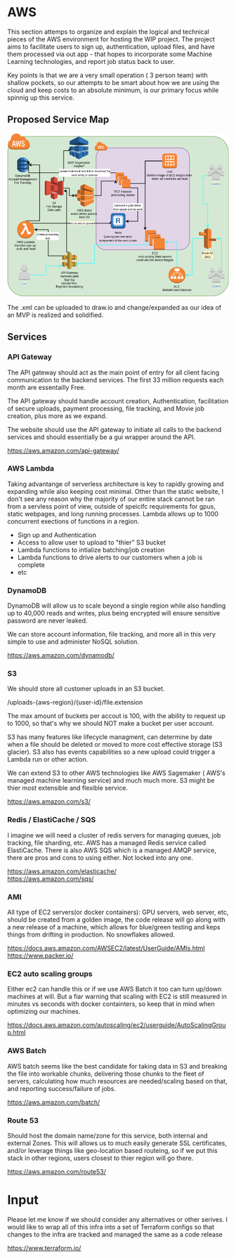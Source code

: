 # AWS

This section attemps to organize and explain the logical and technical pieces of the AWS environment for hosting the WIP project. The project aims to facilitate users to sign up, authentication, upload files, and have them processed via out app - that hopes to incorporate some Machine Learning technologies, and report job status back to user.

Key points is that we are a very small operation ( 3 person team) with shallow pockets, so our attempts to be smart about how we are using the cloud and keep costs to an absolute minimum, is our primary focus while spinnig up this service.


## Proposed Service Map
![project environment](wip-project-aws.png)

The .xml can be uploaded to draw.io and change/expanded as our idea of an MVP is realized and solidified.  

## Services

### API Gateway
The API gateway should act as the main point of entry for all client facing communication to the backend services. The first 33 million requests each month are essentailly Free.   

The API gateway should handle account creation, Authentication, facilitation of secure uploads, payment processing, file tracking, and Movie job creation, plus more as we expand.  

The website should use the API gateway to initiate all calls to the backend services and should essentially be a gui wrapper around the API.  

https://aws.amazon.com/api-gateway/   

### AWS Lambda  
Taking advantange of serverless architecture is key to rapidly growing and expanding while also keeping cost minimal. Other than the static website, I don't see any reason why the majority of our entire stack cannot be ran from a servless point of view, outside of speicifc requirements for gpus, static webpages, and long running processes. Lambda allows up to 1000 concurrent exections of functions in a region.  

* Sign up and Authentication  
* Access to allow user to upload to "thier" S3 bucket  
* Lambda functions to intialize batching/job creation  
* Lambda functions to drive alerts to our customers when a job is complete  
* etc  

### DynamoDB
DynamoDB will allow us to scale beyond a single region while also handling up to 40,000 reads and writes, plus being encrypted will ensure sensitive password are never leaked.   

We can store account information, file tracking, and more all in this very simple to use and administer NoSQL solution.  

https://aws.amazon.com/dynamodb/ 

### S3  
We should store all customer uploads in an S3 bucket.   

/uploads-{aws-region}/{user-id}/file.extension

The max amount of buckets per accout is 100, with the ability to request up to 1000, so that's why we should NOT make a bucket per user account.  

S3 has many features like lifecycle managment, can determine by date when a file should be deleted or moved to more cost effective storage (S3 glacier). S3 also has events capabilities so a new upload could trigger a Lambda run or other action.  

We can extend S3 to other AWS technologies like AWS Sagemaker ( AWS's managed machine learning service) and much much more. S3 might be thier most extensible and flexible service.  

https://aws.amazon.com/s3/  

### Redis / ElastiCache / SQS  
I imagine we will need a cluster of redis servers for managing queues, job tracking, file sharding, etc. AWS has a managed Redis service called ElastiCache. There is also AWS SQS which is a managed AMQP service, there are pros and cons to using either. Not locked into any one.  

https://aws.amazon.com/elasticache/  
https://aws.amazon.com/sqs/  

### AMI  
All type of EC2 servers(or docker containers): GPU servers, web server, etc, should be created from a golden image, the code release will go along with a new release of a machine, which allows for blue/green testing and keps things from drifting in production. No snowflakes allowed.

https://docs.aws.amazon.com/AWSEC2/latest/UserGuide/AMIs.html  
https://www.packer.io/  

### EC2 auto scaling groups  
Either ec2 can handle this or if we use AWS Batch it too can turn up/down machines at will. But a fiar warning that scaling with EC2 is still measured in minutes vs seconds with docker containters, so keep that in mind when optimizing our machines.

https://docs.aws.amazon.com/autoscaling/ec2/userguide/AutoScalingGroup.html  

### AWS Batch  
AWS batch seems like the best candidate for taking data in S3 and breaking the file into workable chunks, delivering those chunks to the fleet of servers, calculating how much resources are needed/scaling based on that, and reporting success/failure of jobs.  

https://aws.amazon.com/batch/  

### Route 53
Should host the domain name/zone for this service, both internal and external Zones. This will allows us to much easily generate SSL certificates, and/or leverage things like geo-location based routeing, so if we put this stack in other regions, users closest to thier region will go there.

https://aws.amazon.com/route53/  

# Input
Please let me know if we should consider any alternatives or other serives. I would like to wrap all of this infra into a set of Terraform configs so that changes to the infra are tracked and managed the same as a code release

https://www.terraform.io/ 


